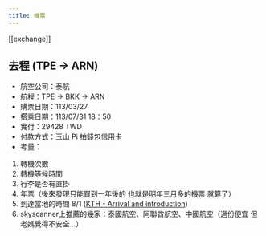 ```yaml
---
title: 機票
---
```

[[exchange]]

## 去程 (TPE -> ARN)

- 航空公司：泰航
- 航程：TPE -> BKK -> ARN
- 購票日期：113/03/27
- 搭乘日期：113/07/31 18：50
- 實付：29428 TWD
- 付款方式：玉山 Pi 拍錢包信用卡
- 考量：
1. 轉機次數
2. 轉機等候時間
3. 行李是否有直掛
4. 年票（後來發現只能買到一年後的 也就是明年三月多的機票 就算了）
5. 到達當地的時間 8/1 ([KTH - Arrival and introduction](https://www.kth.se/en/student/studier/newatkth/degree-programme-stu/arrival-and-introduction-1.710093))
6. skyscanner上推薦的幾家：泰國航空、阿聯酋航空、中國航空（過份便宜 但老媽覺得不安全...）
